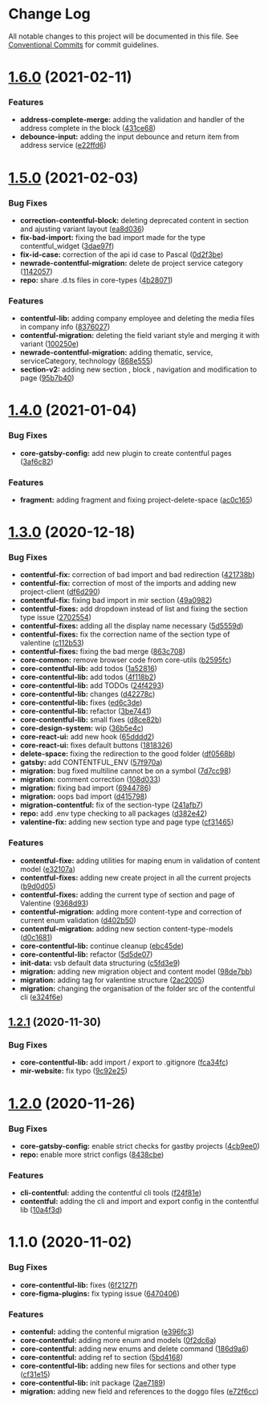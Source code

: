# Change Log

All notable changes to this project will be documented in this file.
See [Conventional Commits](https://conventionalcommits.org) for commit guidelines.

# [1.6.0](https://github.com/newrade/newrade/compare/@newrade/core-contentful-lib@1.5.0...@newrade/core-contentful-lib@1.6.0) (2021-02-11)

### Features

- **address-complete-merge:** adding the validation and handler of the address complete in the block ([431ce68](https://github.com/newrade/newrade/commit/431ce68f24d2ce5a14d53cce40a7be104868fa27))
- **debounce-input:** adding the input debounce and return item from address service ([e22ffd6](https://github.com/newrade/newrade/commit/e22ffd63412fc7880cd0c1384623b074b3d4ddd1))

# [1.5.0](https://github.com/newrade/newrade/compare/@newrade/core-contentful-lib@1.4.0...@newrade/core-contentful-lib@1.5.0) (2021-02-03)

### Bug Fixes

- **correction-contentful-block:** deleting deprecated content in section and ajusting variant layout ([ea8d036](https://github.com/newrade/newrade/commit/ea8d036e822d9efcb674fa709b77617153be6ac5))
- **fix-bad-import:** fixing the bad import made for the type contentful_widget ([3dae97f](https://github.com/newrade/newrade/commit/3dae97f9cf8c6722a1bccb24aad63a3586d6bda7))
- **fix-id-case:** correction of the api id case to Pascal ([0d2f3be](https://github.com/newrade/newrade/commit/0d2f3beb5212959ab89d8cd9ea161ab7228f2c4b))
- **newrade-contentful-migration:** delete de project service category ([1142057](https://github.com/newrade/newrade/commit/1142057069bd6280c50e0917fd7b5720be4d2089))
- **repo:** share .d.ts files in core-types ([4b28071](https://github.com/newrade/newrade/commit/4b28071d704905c281b304a78c5888fbf5961de5))

### Features

- **contentful-lib:** adding company employee and deleting the media files in company info ([8376027](https://github.com/newrade/newrade/commit/8376027b9fc7224b38ee0c7b58c9802d84d47d27))
- **contentful-migration:** deleting the field variant style and merging it with variant ([100250e](https://github.com/newrade/newrade/commit/100250e49876d7ac945c1cf7831929928aba7e1d))
- **newrade-contentful-migration:** adding thematic, service, serviceCategory, technology ([868e555](https://github.com/newrade/newrade/commit/868e555ab60049f19a2f0bb5d60f6a263c29d508))
- **section-v2:** adding new section , block , navigation and modification to page ([95b7b40](https://github.com/newrade/newrade/commit/95b7b40f745de297c751b461c54645775973a8ee))

# [1.4.0](https://github.com/newrade/newrade/compare/@newrade/core-contentful-lib@1.3.0...@newrade/core-contentful-lib@1.4.0) (2021-01-04)

### Bug Fixes

- **core-gatsby-config:** add new plugin to create contentful pages ([3af6c82](https://github.com/newrade/newrade/commit/3af6c82d6e2a34653c63baeeb0e0fa0e24c701fa))

### Features

- **fragment:** adding fragment and fixing project-delete-space ([ac0c165](https://github.com/newrade/newrade/commit/ac0c1657dfe5bdf9724f92c252dd82783e07c378))

# [1.3.0](https://github.com/newrade/newrade/compare/@newrade/core-contentful-lib@1.2.1...@newrade/core-contentful-lib@1.3.0) (2020-12-18)

### Bug Fixes

- **contentful-fix:** correction of bad import and bad redirection ([421738b](https://github.com/newrade/newrade/commit/421738b8802d5ade5d0a7bac6634788cfa023429))
- **contentful-fix:** correction of most of the imports and adding new project-client ([df6d290](https://github.com/newrade/newrade/commit/df6d290c4ed631cac7ab9310fa786ccd4c17fc83))
- **contentful-fix:** fixing bad import in mir section ([49a0982](https://github.com/newrade/newrade/commit/49a09828136a1b82737853ca3f01b96fffd30590))
- **contentful-fixes:** add dropdown instead of list and fixing the section type issue ([2702554](https://github.com/newrade/newrade/commit/2702554df1bed3fdd88578c63bae37e9fa299909))
- **contentful-fixes:** adding all the display name necessary ([5d5559d](https://github.com/newrade/newrade/commit/5d5559d56df2897f537fcd15eb1b88b805ea9b72))
- **contentful-fixes:** fix the correction name of the section type of valentine ([c112b53](https://github.com/newrade/newrade/commit/c112b53ad7a95199589ab7f8f3e19f3814ef252c))
- **contentful-fixes:** fixing the bad merge ([863c708](https://github.com/newrade/newrade/commit/863c70849a5e2a96aaec76665a0da40dfe39b652))
- **core-common:** remove browser code from core-utils ([b2595fc](https://github.com/newrade/newrade/commit/b2595fcc496d8876b0f658592a66659840d1ec92))
- **core-contentful-lib:** add todos ([1a52816](https://github.com/newrade/newrade/commit/1a52816eb46f3c6166b3370ece59f7782655caab))
- **core-contentful-lib:** add todos ([4f118b2](https://github.com/newrade/newrade/commit/4f118b2de9e65813f434cd41c2672fae32b8c64f))
- **core-contentful-lib:** add TODOs ([24f4293](https://github.com/newrade/newrade/commit/24f42933cbe4db55ec80c55c4072472e41170e4b))
- **core-contentful-lib:** changes ([d42278c](https://github.com/newrade/newrade/commit/d42278c313ec5ca24a450536f7dc9b624a6d2fc1))
- **core-contentful-lib:** fixes ([ed6c3de](https://github.com/newrade/newrade/commit/ed6c3dee8ab9add75dd4833534b794b1e8a669ac))
- **core-contentful-lib:** refactor ([3be7441](https://github.com/newrade/newrade/commit/3be744166e3072e4590af12dddfc80f876a375d6))
- **core-contentful-lib:** small fixes ([d8ce82b](https://github.com/newrade/newrade/commit/d8ce82b6f897f49a8243c02652e878210b96a72d))
- **core-design-system:** wip ([36b5e4c](https://github.com/newrade/newrade/commit/36b5e4cb0bbc348a862cc396e74c76aa1a388356))
- **core-react-ui:** add new hook ([65dddd2](https://github.com/newrade/newrade/commit/65dddd25b719753745d2f9e6d21cfc7a3b429428))
- **core-react-ui:** fixes default buttons ([1818326](https://github.com/newrade/newrade/commit/1818326370f0dad527a1333c82d3668fd75db0a2))
- **delete-space:** fixing the redirection to the good folder ([df0568b](https://github.com/newrade/newrade/commit/df0568b867e6cbb296b8a6e2c3d74b3541ba9aee))
- **gatsby:** add CONTENTFUL_ENV ([57f970a](https://github.com/newrade/newrade/commit/57f970aca24374baaca31eeea029912a4893dce8))
- **migration:** bug fixed multiline cannot be on a symbol ([7d7cc98](https://github.com/newrade/newrade/commit/7d7cc987b8e41ad74662a354f4b46be96663a83a))
- **migration:** comment correction ([108d033](https://github.com/newrade/newrade/commit/108d033760eb8163c8696328741443f769f16e89))
- **migration:** fixing bad import ([6944786](https://github.com/newrade/newrade/commit/694478672ac244ebe0c750567775a59f101665a4))
- **migration:** oops bad import ([d415798](https://github.com/newrade/newrade/commit/d4157982e7236789692e29168d7c3520dba07aa3))
- **migration-contentful:** fix of the section-type ([241afb7](https://github.com/newrade/newrade/commit/241afb73aee590dc1c65af235ea72eca67c715ad))
- **repo:** add .env type checking to all packages ([d382e42](https://github.com/newrade/newrade/commit/d382e42e2dcfbff0b635b4aa1f2c04e56deda4d7))
- **valentine-fix:** adding new section type and page type ([cf31465](https://github.com/newrade/newrade/commit/cf31465cbcdf3172d3b1baa88c5d0b454fb90e77))

### Features

- **contentful-fixe:** adding utilities for maping enum in validation of content model ([e32107a](https://github.com/newrade/newrade/commit/e32107adda2269845eaa94d192aaf6c407497e18))
- **contentful-fixes:** adding new create project in all the current projects ([b9d0d05](https://github.com/newrade/newrade/commit/b9d0d05692654ded723e34ea50cec828bf4cefd5))
- **contentful-fixes:** adding the current type of section and page of Valentine ([9368d93](https://github.com/newrade/newrade/commit/9368d93f2da2a82e1e46bd9214e1195dfae60c71))
- **contentful-migration:** adding more content-type and correction of current enum validation ([d402b50](https://github.com/newrade/newrade/commit/d402b50e1d54140d7a7ad53a9b8940bb4e242820))
- **contentful-migration:** adding new section content-type-models ([d0c1681](https://github.com/newrade/newrade/commit/d0c1681f0ad976578147e314c4c20f910246f46d))
- **core-contentful-lib:** continue cleanup ([ebc45de](https://github.com/newrade/newrade/commit/ebc45de5c34719e785542583009de3cb1082c551))
- **core-contentful-lib:** refactor ([5d5de07](https://github.com/newrade/newrade/commit/5d5de07b9005bb7e244f04f54c1e756b4f12d087))
- **init-data:** vsb default data structuring ([c5fd3e9](https://github.com/newrade/newrade/commit/c5fd3e9435e41a1a0b0b8347a13ea8fbf7e8b0fa))
- **migration:** adding new migration object and content model ([98de7bb](https://github.com/newrade/newrade/commit/98de7bb6a3c743698755a77c9195603a405fe4f9))
- **migration:** adding tag for valentine structure ([2ac2005](https://github.com/newrade/newrade/commit/2ac20056a72e8b88a7aabd0031c0b7c54d0f932e))
- **migration:** changing the organisation of the folder src of the contentful cli ([e324f6e](https://github.com/newrade/newrade/commit/e324f6e818658d9d02b4dc4812ceaf041ff55bb5))

## [1.2.1](https://github.com/newrade/newrade/compare/@newrade/core-contentful-lib@1.2.0...@newrade/core-contentful-lib@1.2.1) (2020-11-30)

### Bug Fixes

- **core-contentful-lib:** add import / export to .gitignore ([fca34fc](https://github.com/newrade/newrade/commit/fca34fcfe301bdc907cd1131507380136236eef3))
- **mir-website:** fix typo ([9c92e25](https://github.com/newrade/newrade/commit/9c92e25a4e7fc8b712504e0bde2c4789f62554c2))

# [1.2.0](https://github.com/newrade/newrade/compare/@newrade/core-contentful-lib@1.1.0...@newrade/core-contentful-lib@1.2.0) (2020-11-26)

### Bug Fixes

- **core-gatsby-config:** enable strict checks for gastby projects ([4cb9ee0](https://github.com/newrade/newrade/commit/4cb9ee0d6e34d93ced821f7187a7cb0a14504c7a))
- **repo:** enable more strict configs ([8438cbe](https://github.com/newrade/newrade/commit/8438cbe33c8d159e015f965e0cb28916d23ba5e3))

### Features

- **cli-contentful:** adding the contentful cli tools ([f24f81e](https://github.com/newrade/newrade/commit/f24f81e57f1061096817c964d9ccc4d418ea92ad))
- **contentful:** adding the cli and import and export config in the contentful lib ([10a4f3d](https://github.com/newrade/newrade/commit/10a4f3d7ae0b2ece3f50efd93cd50830d7e9fa97))

# 1.1.0 (2020-11-02)

### Bug Fixes

- **core-contentful-lib:** fixes ([6f2127f](https://github.com/newrade/newrade/commit/6f2127f214f235b0b98fc7f8cd5ecb55049f4177))
- **core-figma-plugins:** fix typing issue ([6470406](https://github.com/newrade/newrade/commit/6470406039821897e86b1edbb7477f80990c5a6f))

### Features

- **contenful:** adding the contenful migration ([e396fc3](https://github.com/newrade/newrade/commit/e396fc38d9d1a681b9dc169321146b6eb20331b8))
- **core-contentful:** adding more enum and models ([0f2dc6a](https://github.com/newrade/newrade/commit/0f2dc6a0dcb1bd293826cd7e50c636f7ebda01aa))
- **core-contentful:** adding new enums and delete command ([186d9a6](https://github.com/newrade/newrade/commit/186d9a6ce98e56b8f4ac915cc38bab79c105906d))
- **core-contentful:** adding ref to section ([5bd4168](https://github.com/newrade/newrade/commit/5bd41686aaacd572cf2fa9ec015757e596c0f4f3))
- **core-contentful-lib:** adding new files for sections and other type ([cf31e15](https://github.com/newrade/newrade/commit/cf31e15c82a27407f2ff729c864bd0fd625347f8))
- **core-contentful-lib:** init package ([2ae7189](https://github.com/newrade/newrade/commit/2ae718941e8e9904811c18eaf0dd45cc11445a15))
- **migration:** adding new field and references to the doggo files ([e72f6cc](https://github.com/newrade/newrade/commit/e72f6cc4c4c7a202f1e5c8169c88817f00710969))
